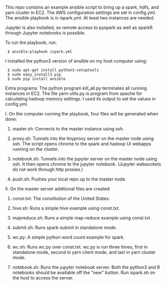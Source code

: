 
This repo contains an example ansible script to bring up a 
spark, hdfs, and yarn cluster in EC2.  The AWS configuration settings
are set in config.yml.  The ansible playbook is in ispark.yml.  At
least two instances are needed.

Jupyter is also installed, so remote access to pyspark
as well as sparkR through Jupyter notebooks is possible.

To run the playbook, run:

     $ ansible-playbook ispark.yml

I installed the python3 version of ansible on my host computer using:

     $ sudo apt-get install python3-setuptools
     $ sudo easy_install3 pip 
     $ sudo pip install ansible

Extra programs: The python program kill\_all.py terminates all 
running instances in EC2.  The file yarn-utils.py is program from apache for
calculating hadoop memory settings.  I used its output to set the values in 
config.yml.

I. On the computer running the playbook, four files will
be generated when done: 

1. master.sh: Connects to the master instance using ssh.

2. proxy.sh: Tunnels into the tinyproxy server on the master node using ssh.  The script opens chrome to the spark and hadoop UI webapps running on the cluster.

3. notebook.sh: Tunnels into the jupyter server on the master node using ssh.  It then opens chrome to the jupyter notebook. (Jupyter websockets do not work through http proxies.)

4. push.sh: Pushes your local repo up to the master node.

II. On the master server additional files are created:

1. const.txt: The constitution of the United States.

2. hive.sh: Runs a simple hive example using const.txt.

3. mapreduce.sh: Runs a simple map-reduce example using const.txt.

6. submit.sh: Runs spark-submit in standalone mode.

6. wc.py: A simple python word count example for spark.

7. wc.sh: Runs wc.py over const.txt.  wc.py is run three times, first in standalone mode, second in yarn client mode, and last in yarn cluster mode.

8. notebook.sh: Runs the jupyter notebook server.  Both the python3 and R notebooks should be available off the "new" button.  Run ispark.sh on the host to access the server.


